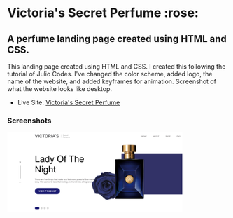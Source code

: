 <h1>Victoria's Secret Perfume :rose:</h1>

<h2>A perfume landing page created using HTML and CSS.</h2>

<p>This landing page created using HTML and CSS. I created this following the tutorial of Julio Codes. I've changed the color scheme, added logo, the name of the website, and added keyframes for animation. Screenshot of what the website looks like desktop.</p>

- Live Site: [Victoria's Secret Perfume]()

### Screenshots

<img src="/screenshot/screenshot.png" width="400">

